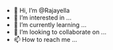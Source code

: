 - 👋 Hi, I’m @Rajayella
- 👀 I’m interested in ...
- 🌱 I’m currently learning ...
- 💞️ I’m looking to collaborate on ...
- 📫 How to reach me ...

<!---
Rajayella/Rajayella is a ✨ special ✨ repository because its `README.md` (this file) appears on your GitHub profile.
You can click the Preview link to take a look at your changes.
--->
